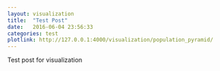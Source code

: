 ```yaml
---
layout: visualization
title:  "Test Post"
date:   2016-06-04 23:56:33
categories: test
plotlink: http://127.0.0.1:4000/visualization/population_pyramid/
---
```


Test post for visualization
